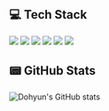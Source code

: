 ## 💻 Tech Stack
<img src="https://img.shields.io/badge/Flutter-02569B?style=flat&logo=Flutter&logoColor=white"/> <img src="https://img.shields.io/badge/Dart-0175C2?style=flat&logo=Dart&logoColor=white"/> <img src="https://img.shields.io/badge/MySQL-4479A1?style=flat&logo=MySQL&logoColor=white"/> <img src="https://img.shields.io/badge/Java-F37C20?style=flat&logo=Java&logoColor=white"/> <img src="https://img.shields.io/badge/PHP-777BB4?style=flat&logo=PHP&logoColor=white"/> <img src="https://img.shields.io/badge/Laravel-FF2D20?style=flat&logo=Laravel&logoColor=white"/>


## 📟 GitHub Stats
![Dohyun's GitHub stats](https://github-readme-stats.vercel.app/api?username=dohyxx&show_icons=true&theme=swift)


